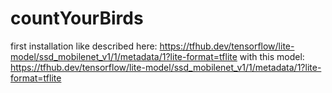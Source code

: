 # countYourBirds

first installation like described here: https://tfhub.dev/tensorflow/lite-model/ssd_mobilenet_v1/1/metadata/1?lite-format=tflite
with this model: https://tfhub.dev/tensorflow/lite-model/ssd_mobilenet_v1/1/metadata/1?lite-format=tflite
